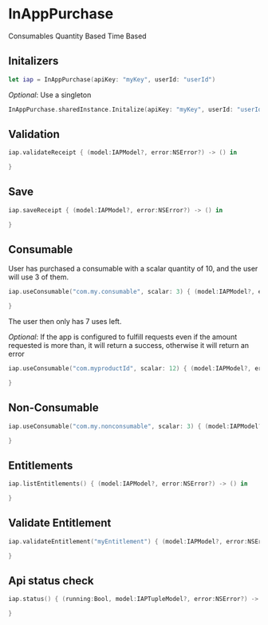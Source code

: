 # InAppPurchase

Consumables
	Quantity Based
	Time Based

## Initalizers

```swift
let iap = InAppPurchase(apiKey: "myKey", userId: "userId")
```

*Optional*: Use a singleton

```swift
InAppPurchase.sharedInstance.Initalize(apiKey: "myKey", userId: "userId")
```

## Validation

```swift
iap.validateReceipt { (model:IAPModel?, error:NSError?) -> () in

}
```

## Save

```swift
iap.saveReceipt { (model:IAPModel?, error:NSError?) -> () in

}
```

## Consumable

User has purchased a consumable with a scalar quantity of 10, and the user will use 3
of them.

```swift
iap.useConsumable("com.my.consumable", scalar: 3) { (model:IAPModel?, error:NSError?) -> () in

}
```

The user then only has 7 uses left.

*Optional*: If the app is configured to fulfill requests even if the amount requested 
is more than, it will return a success, otherwise it will return an error

```swift
iap.useConsumable("com.myproductId", scalar: 12) { (model:IAPModel?, error:NSError?) -> () in

}
```

## Non-Consumable

```swift
iap.useConsumable("com.my.nonconsumable", scalar: 3) { (model:IAPModel?, error:NSError?) -> () in

}
```

## Entitlements

```swift
iap.listEntitlements() { (model:IAPModel?, error:NSError?) -> () in

}
```

## Validate Entitlement

```swift
iap.validateEntitlement("myEntitlement") { (model:IAPModel?, error:NSError?) -> () in

}
```

## Api status check

```swift
iap.status() { (running:Bool, model:IAPTupleModel?, error:NSError?) -> () in

}
```


